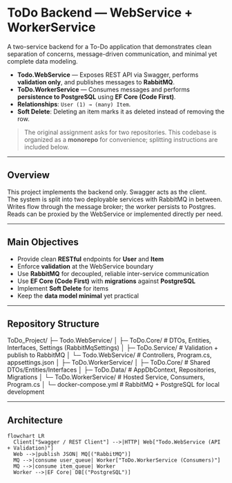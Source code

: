 # ToDo Backend — WebService + WorkerService

A two-service backend for a To-Do application that demonstrates clean separation of concerns, message-driven communication, and minimal yet complete data modeling.

- **Todo.WebService** — Exposes REST API via Swagger, performs **validation only**, and publishes messages to **RabbitMQ**.
- **ToDo.WorkerService** — Consumes messages and performs **persistence to PostgreSQL** using **EF Core (Code First)**.
- **Relationships**: `User (1) → (many) Item`.
- **Soft Delete**: Deleting an item marks it as deleted instead of removing the row.

> The original assignment asks for two repositories. This codebase is organized as a **monorepo** for convenience; splitting instructions are included below.

---
## Overview

This project implements the backend only. Swagger acts as the client.  
The system is split into two deployable services with RabbitMQ in between. Writes flow through the message broker; the worker persists to Postgres. Reads can be proxied by the WebService or implemented directly per need.

---

## Main Objectives

- Provide clean **RESTful** endpoints for **User** and **Item**
- Enforce **validation** at the WebService boundary
- Use **RabbitMQ** for decoupled, reliable inter-service communication
- Use **EF Core (Code First)** with **migrations** against **PostgreSQL**
- Implement **Soft Delete** for items
- Keep the **data model minimal** yet practical

---
## Repository Structure

ToDo_Project/
├─ Todo.WebService/
│  ├─ ToDo.Core/                    # DTOs, Entities, Interfaces, Settings (RabbitMqSettings)
│  ├─ ToDo.Service/                 # Validation + publish to RabbitMQ
│  └─ Todo.WebService/              # Controllers, Program.cs, appsettings.json
│
├─ ToDo.WorkerService/
│  ├─ ToDo.Core/                    # Shared DTOs/Entities/Interfaces
│  ├─ ToDo.Data/                    # AppDbContext, Repositories, Migrations
│  └─ ToDo.WorkerService/           # Hosted Service, Consumers, Program.cs
│
└─ docker-compose.yml               # RabbitMQ + PostgreSQL for local development

---
## Architecture

```mermaid
flowchart LR
  Client["Swagger / REST Client"] -->|HTTP| Web["Todo.WebService (API + Validation)"]
  Web -->|publish JSON| MQ[("RabbitMQ")]
  MQ -->|consume user_queue| Worker["ToDo.WorkerService (Consumers)"]
  MQ -->|consume item_queue| Worker
  Worker -->|EF Core| DB[("PostgreSQL")]
